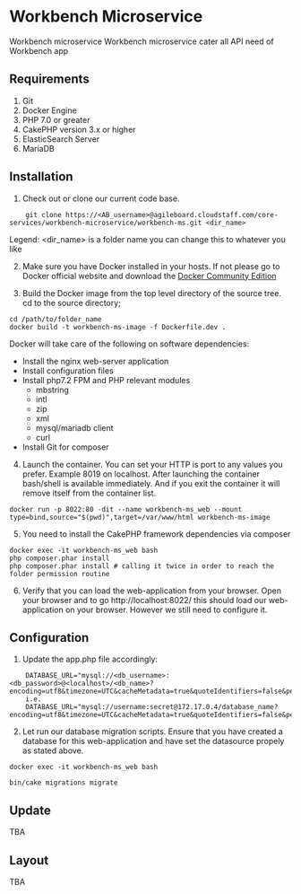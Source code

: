 # Workbench Microservice

Workbench microservice
Workbench microservice cater all API need of Workbench app

## Requirements

1. Git
2. Docker Engine
2. PHP 7.0 or greater
3. CakePHP version 3.x or higher
4. ElasticSearch Server
5. MariaDB


## Installation

1. Check out or clone our current code base.

```
    git clone https://<AB_username>@agileboard.cloudstaff.com/core-services/workbench-microservice/workbench-ms.git <dir_name>
```
Legend:
    <dir_name> is a folder name you can change this to whatever you like

2. Make sure you have Docker installed in your hosts. If not please go to Docker official website and download the
[Docker Community Edition](https://www.docker.com/community-edition#/download)

3. Build the Docker image from the top level directory of the source tree. cd to the source directory;

```
cd /path/to/folder_name
docker build -t workbench-ms-image -f Dockerfile.dev .
```
Docker will take care of the following on software dependencies:

* Install the nginx web-server application
* Install configuration files
* Install php7.2 FPM and PHP relevant modules
    - mbstring
    - intl
    - zip
    - xml
    - mysql/mariadb client
    - curl
* Install Git for composer

4. Launch the container. You can set your HTTP is port to any values you prefer. Example 8019 on localhost. After
launching the container bash/shell is available immediately. And if you exit the container it will remove itself from the
container list.

```
docker run -p 8022:80 -dit --name workbench-ms_web --mount type=bind,source="$(pwd)",target=/var/www/html workbench-ms-image
```

5. You need to install the CakePHP framework dependencies via composer

```
docker exec -it workbench-ms_web bash
php composer.phar install
php composer.phar install # calling it twice in order to reach the folder permission routine
```

6. Verify that you can load the web-application from your browser. Open your browser and to go
http://localhost:8022/ this should load our web-application on your browser. However we still need to configure it.


## Configuration

1. Update the app.php file accordingly:

```
    DATABASE_URL="mysql://<db_username>:<db_password>@<localhost>/<db_name>?encoding=utf8&timezone=UTC&cacheMetadata=true&quoteIdentifiers=false&persistent=false"
    i.e.
    DATABASE_URL="mysql://username:secret@172.17.0.4/database_name?encoding=utf8&timezone=UTC&cacheMetadata=true&quoteIdentifiers=false&persistent=false"
```

2. Let run our database migration scripts. Ensure that you have created a database for this web-application and have set the
datasource propely as stated above.


```
docker exec -it workbench-ms_web bash

bin/cake migrations migrate
```

## Update
TBA


## Layout
TBA